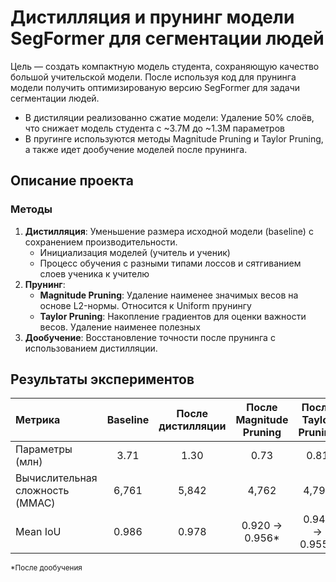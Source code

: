 # Дистилляция и прунинг модели SegFormer для сегментации людей

Цель — создать компактную модель студента, сохраняющую качество большой учительской модели. После используя код для прунинга модели получить оптимизированую версию SegFormer для задачи сегментации людей. 

* В дистиляции реализованно сжатие модели: Удаление 50% слоёв, что снижает модель студента с ~3.7М до ~1.3М параметров 
* В пругинге используются методы Magnitude Pruning и Taylor Pruning, а также идет дообучение моделей после прунинга.

## Описание проекта

### Методы
1. **Дистилляция**: Уменьшение размера исходной модели (baseline) с сохранением производительности.
    - Инициализация моделей (учитель и ученик)
    - Процесс обучения с разными типами лоссов и сятгиванием слоев ученика к учителю
2. **Прунинг**:
   - **Magnitude Pruning**: Удаление наименее значимых весов на основе L2-нормы. Относится к Uniform прунингу
   - **Taylor Pruning**: Накопление градиентов для оценки важности весов. Удаление наименее полезных  
3. **Дообучение**: Восстановление точности после прунинга с использованием дистилляции.


## Результаты экспериментов

| Метрика                     | Baseline       | После дистилляции | После Magnitude Pruning | После Taylor Pruning  |
|:----------------------------|:--------------:|:-----------------:|:-----------------------:|:---------------------:|
| Параметры (млн)             | 3.71           | 1.30              | 0.73                    | 0.81                  |
| Вычислительная сложность (MMAC) | 6,761       | 5,842             | 4,762                   | 4,794                 |
| Mean IoU                    | 0.986          | 0.978             | 0.920 → 0.956*          | 0.942 → 0.955*        |

<small>*После дообучения</small>
